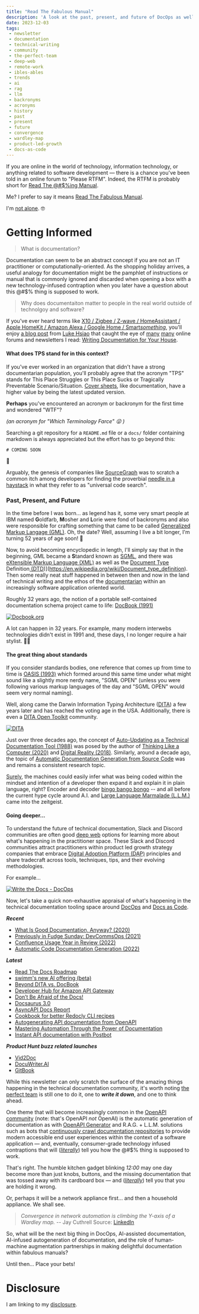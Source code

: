 ```yaml
---
title: "Read The Fabulous Manual"
description: 'A look at the past, present, and future of DocOps as well as Docs as Code'
date: 2023-12-03
tags:
 - newsletter
 - documentation
 - technical-writing
 - community
 - the-perfect-team
 - deep-web
 - remote-work
 - ibles-ables
 - trends
 - ai
 - rag
 - llm
 - backronyms
 - acronyms
 - history
 - past
 - present
 - future
 - convergence
 - wardley-map
 - product-led-growth
 - docs-as-code
---
```


If you are online in the world of technology, information technology, or anything related to software development — there is a chance you've been told in an online forum to "Please RTFM". Indeed, the RTFM is probably short for [Read The @#$%ing Manual](https://en.wikipedia.org/wiki/RTFM).

Me? I prefer to say it means [Read The Fabulous Manual](/archive/read-the-fabulous-manual/). 

I'm [not alone](https://duckduckgo.com/?va=d&t=hj&q=%22read+the+fabulous+manual%22). 🤓

# Getting Informed

> What is documentation?

Documentation can seem to be an abstract concept if you are not an IT practitioner or computationally-oriented. As the shopping holiday arrives, a useful analogy for documentation might be the pamphlet of instructions or manual that is commonly ignored and discarded when opening a box with a new technology-infused contraption when you later have a question about this @#$% thing is supposed to work.

> Why does documentaiton matter to people in the real world outside of technolgoy and software?

If you've ever heard terms like [X10 / Zigbee / Z-wave / HomeAssistant / Apple HomeKit / Amazon Alexa / Google Home / Smart*something*](https://fudge.org/archive/internet-of-things-have-changed/), you'll enjoy [a blog post](https://luke.hsiao.dev/blog/housing-documentation/) from [Luke Hsiao](https://luke.hsiao.dev) that caught the eye of [many](https://news.ycombinator.com/item?id=38444577) [many](https://opposite-lock.com/topic/89021/home-maintenance) online forums and newsletters I read: [Writing Documentation for Your House](https://luke.hsiao.dev/blog/housing-documentation/).

#### What does TPS stand for in this context?

If you've ever worked in an organization that didn't have a strong documentarian population, you'll probably agree that the acronym "TPS" stands for This Place Struggles or This Place Sucks or Tragically Preventable Scenario/Situation. [Cover sheets](https://www.youtube.com/watch?v=Fy3rjQGc6lA), like documentation, have a higher value by being the latest updated version.

**Perhaps** you've encountered an acronym or backronym for the first time and wondered "WTF"?

*(an acronym for "Which Terminology Farce" 😜 )*

Searching a git repository for a ```README.md``` file or a ```docs/``` folder containing markdown is always appreciated but the effort has to go beyond this:

```# COMING SOON```

🤣

Arguably, the genesis of companies like [SourceGraph](https://sourcegraph.com/about) was to scratch a common itch among developers for finding the proverbial [needle in a haystack](https://fudge.org/archive/fudge-sunday-needle-in-a-fullstack/) in what they refer to as "universal code search".

### Past, Present, and Future

In the time before I was born... as legend has it, some very smart people at IBM named **G**oldfarb, **M**osher and **L**orie were fond of backronyms and also were responsible for crafting something that came to be called [Generalized Markup Langage (GML)](https://en.wikipedia.org/wiki/IBM_Generalized_Markup_Language). Oh, the date? Well, assuming I live a bit longer, I'm turning 52 years of age soon! 👴

Now, to avoid becoming encyclopedic in length, I'll simply say that in the beginning, GML became a **S**tandard known as [SGML](https://en.wikipedia.org/wiki/Standard_Generalized_Markup_Language), and there was [eXtensible Markup Language (XML)](https://en.wikipedia.org/wiki/XML) as well as the [Document Type ](https://en.wikipedia.org/wiki/Document_type_definition)Definition[ (DTD](https://en.wikipedia.org/wiki/Document_type_definition))](https://en.wikipedia.org/wiki/Document_type_definition). Then some really neat stuff happened in between then and now in the land of technical writing and the ethos of the [documentarian](https://www.writethedocs.org/documentarians/) within an increasingly software application oriented world.

Roughly 32 years ago, the notion of a portable self-contained documentation schema project came to life: [DocBook (1991)](https://docbook.org)

[![Docbook.org](/assets/images/screenshots/2023-12-03-13-21-24.png)](https://docbook.org/whatis)

A lot can happen in 32 years. For example, many modern interwebs technologies didn't exist in 1991 and, these days, I no longer require a hair stylist. 🧑‍🦲

#### The great thing about standards

If you consider standards bodies, one reference that comes up from time to time is [OASIS (1993)](https://www.oasis-open.org/org/) which formed around this same time under what might sound like a slightly more nerdy name, "SGML OPEN" (unless you were following various markup languages of the day and "SGML OPEN" would seem very normal naming).

Well, along came the Darwin Information Typing Architecture ([DITA](https://en.wikipedia.org/wiki/Darwin_Information_Typing_Architecture)) a few years later and has reached the voting age in the USA. Additionally, there is even a [DITA Open Toolkit](https://www.dita-ot.org) community.

[![DITA](/assets/images/screenshots/2023-12-03-13-27-38.png)](https://dita-lang.org)

Just over three decades ago, the concept of [Auto-Updating as a Technical Documentation Tool (1988)](https://dl.acm.org/doi/pdf/10.1145/62506.62514) was posed by the author of [Thinking Like a Computer (2020)](https://books.apple.com/us/book/thinking-like-a-computer/id1533734641) and [Digital Reality (2018)](https://books.apple.com/us/book/digital-reality/id1410065726). Similarly, around a decade ago, the topic of [Automatic Documentation Generation from Source Code](https://dspace.mit.edu/bitstream/handle/1721.1/112822/1014181732-MIT.pdf) was and remains a consistent research topic.

[Surely](https://www.youtube.com/watch?v=KM2K7sV-K74), the machines could easily infer what was being coded within the mindset and intention of a developer then expand it and explain it in plain language, right? Encoder and decoder [bingo bango bongo](https://www.youtube.com/watch?v=UvekU6JP2ic) -- and all before the current hype cycle around A.I. and [Large Language Marmalade (L.L.M.)](/archive/large-language-marmalade/) came into the zeitgeist.

#### Going deeper...

To understand the future of technical documentation, Slack and Discord communities are often good [deep web](/archive/fudge-sunday-cut-me-some-slack/) options for learning more about what's happening in the practitioner space. These Slack and Discord communities attract practitioners within product led growth strategy companies that embrace [Digital Adoption Platform (DAP)](https://en.wikipedia.org/wiki/Digital_adoption_platform) principles and share tradecraft across tools, techniques, tips, and their evolving methodologies.

For example...

[![Write the Docs - DocOps](/assets/images/screenshots/2023-12-03-12-56-56.png)](https://www.writethedocs.org/guide/doc-ops/)

Now, let's take a quick non-exhaustive appraisal of what's happening in the technical documentation tooling space around [DocOps](https://www.writethedocs.org/guide/doc-ops/) and [Docs as Code](https://www.writethedocs.org/guide/docs-as-code/).

***Recent***
- [What Is Good Documentation, Anyway? (2020)](https://www.pendo.io/pendo-blog/what-is-good-documentation-anyway/)
- [Previously in Fudge Sunday: DevCommsOps (2021)](https://fudge.org/archive/fudge-sunday-cloud-in-public-devcommsops/)
- [Confluence Usage Year in Review (2022)](https://community.atlassian.com/t5/Confluence-Cloud-articles/2022-Confluence-Usage-Year-in-Review/ba-p/2254776)
- [Automatic Code Documentation Generation (2022)](https://arxiv.org/pdf/2209.02235.pdf)

***Latest***
- [Read The Docs Roadmap](https://github.com/orgs/readthedocs/projects/156)
- [swimm's new AI offering (beta)](https://swimm.ai)
- [Beyond DITA vs. DocBook](https://paligo.net/blog/beyond-dita-vs-docbook-prioritize-your-business/)
- [Developer Hub for Amazon API Gateway](https://blog.readme.com/announcing-our-amazon-partnership-developer-hubs-for-amazon-api-gateway/)
- [Don’t Be Afraid of the Docs!](https://blog.stoplight.io/dont-be-afraid-of-documentation)
- [Docsaurus 3.0](https://docusaurus.io/blog/releases/3.0)
- [AsyncAPI Docs Report](https://www.asyncapi.com/blog/2023-july-docs-report)
- [Cookbook for better Redocly CLI recipes](https://redocly.com/blog/redocly-cli-cookbook/)
- [Autogenerating API documentation from OpenAPI](https://mintlify.com/blog/steps-to-autogenerate)
- [Mastering Automation Through the Power of Documentation](https://swagger.io/blog/mastering-automation-smartbear-s-api-developer-por/)
- [Instant API documentation with Postbot](https://blog.postman.com/docs-with-postbot/)

***Product Hunt buzz related launches***
- [Vid2Doc](https://vid2doc.vercel.app/?ref=fudge.org)
- [DocuWriter.AI](https://www.docuwriter.ai/?ref=fudge.org)
- [GitBook](https://www.gitbook.com/?ref=fudge.org)

While this newsletter can only scratch the surface of the amazing things happening in the technical documentation community, it's worth noting [the perfect team](/the-perfect-team) is still one to do it, one to ***write it down***, and one to think ahead.

One theme that will become increasingly common in the [OpenAPI community](https://www.openapis.org/membership/members) (note: that's OpenAPI *not* OpenAI) is the automatic generation of documentation as with [OpenAPI Generator](https://github.com/OpenAPITools/openapi-generator) and R.A.G. + L.L.M. solutions such as bots that [continuously crawl documentation repositories](https://documentai.dev/showcase/chat-bot) to provide modern accessible end user experiences within the context of a software application — and, eventually, consumer-grade technology infused contraptions that will ([*literally*](https://www.youtube.com/watch?v=gYB-dM2Tsd0)) tell you how the @#$% thing is supposed to work.

That's right. The humble kitchen gadget blinking *12:00* may one day become more than just knobs, buttons, and the missing documentation that was tossed away with its cardboard box — and ([*literally*](https://www.youtube.com/watch?v=gYB-dM2Tsd0)) tell you that you are holding it wrong.

Or, perhaps it will be a network appliance first... and then a household appliance. We shall see.

> *Convergence in network automation is climbing the Y-axis of a Wardley map.* -- Jay Cuthrell
> Source: [LinkedIn](https://www.linkedin.com/feed/update/urn:li:activity:7133465848496750592/)

So, what will be the next big thing in DocOps, AI-assisted documentation, AI-infused autogeneration of documentation, and the role of human-machine augmentation partnerships in making delightful documentation within fabulous manuals?

Until then… Place your bets!

# Disclosure

I am linking to my [disclosure](https://jaycuthrell.com/disclosure/).
